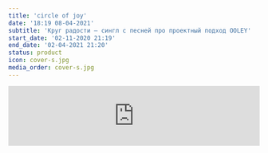 ```yaml
---
title: 'circle of joy'
date: '18:19 08-04-2021'
subtitle: 'Круг радости — сингл с песней про проектный подход OOLEY'
start_date: '02-11-2020 21:19'
end_date: '02-04-2021 21:20'
status: product
icon: cover-s.jpg
media_order: cover-s.jpg
---
```


<iframe style="border: 0; width: 100%; height: 120px;" src="https://bandcamp.com/EmbeddedPlayer/album=1151967928/size=large/bgcol=ffffff/linkcol=0687f5/tracklist=false/artwork=none/transparent=true/" seamless><a href="https://tsoop.bandcamp.com/album/circle-of-joy">circle of joy by tsoop</a></iframe>